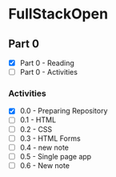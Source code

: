 # FullStackOpen
## Part 0
- [x] Part 0 - Reading
- [ ] Part 0 - Activities

### Activities
- [x] 0.0 - Preparing Repository
- [ ] 0.1 - HTML
- [ ] 0.2 - CSS
- [ ] 0.3 - HTML Forms
- [ ] 0.4 - new note
- [ ] 0.5 - Single page app
- [ ] 0.6 - New note
